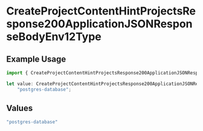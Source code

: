 # CreateProjectContentHintProjectsResponse200ApplicationJSONResponseBodyEnv12Type

## Example Usage

```typescript
import { CreateProjectContentHintProjectsResponse200ApplicationJSONResponseBodyEnv12Type } from "@simplesagar/vercel/models/createprojectop.js";

let value: CreateProjectContentHintProjectsResponse200ApplicationJSONResponseBodyEnv12Type =
    "postgres-database";
```

## Values

```typescript
"postgres-database"
```